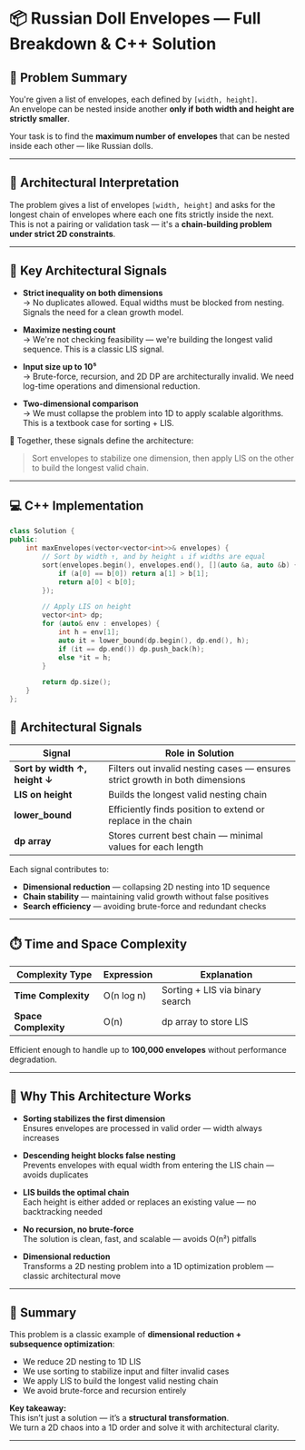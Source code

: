 # 📦 Russian Doll Envelopes — Full Breakdown & C++ Solution

## 📘 Problem Summary

You're given a list of envelopes, each defined by `[width, height]`.  
An envelope can be nested inside another **only if both width and height are strictly smaller**.

Your task is to find the **maximum number of envelopes** that can be nested inside each other — like Russian dolls.

---

## 🧠 Architectural Interpretation

The problem gives a list of envelopes `[width, height]` and asks for the longest chain of envelopes where each one fits strictly inside the next.  
This is not a pairing or validation task — it's a **chain-building problem under strict 2D constraints**.

---

## 🧩 Key Architectural Signals

- **Strict inequality on both dimensions**  
  → No duplicates allowed. Equal widths must be blocked from nesting. Signals the need for a clean growth model.

- **Maximize nesting count**  
  → We're not checking feasibility — we're building the longest valid sequence. This is a classic LIS signal.

- **Input size up to 10⁵**  
  → Brute-force, recursion, and 2D DP are architecturally invalid. We need log-time operations and dimensional reduction.

- **Two-dimensional comparison**  
  → We must collapse the problem into 1D to apply scalable algorithms. This is a textbook case for sorting + LIS.

📌 Together, these signals define the architecture:  
> Sort envelopes to stabilize one dimension, then apply LIS on the other to build the longest valid chain.

---

## 💻 C++ Implementation

```cpp
class Solution {
public:
    int maxEnvelopes(vector<vector<int>>& envelopes) {
        // Sort by width ↑, and by height ↓ if widths are equal
        sort(envelopes.begin(), envelopes.end(), [](auto &a, auto &b) {
            if (a[0] == b[0]) return a[1] > b[1];
            return a[0] < b[0];
        });

        // Apply LIS on height
        vector<int> dp;
        for (auto& env : envelopes) {
            int h = env[1];
            auto it = lower_bound(dp.begin(), dp.end(), h);
            if (it == dp.end()) dp.push_back(h);
            else *it = h;
        }

        return dp.size();
    }
};

```

## 🧱 Architectural Signals

| Signal                    | Role in Solution                                                                 |
|---------------------------|----------------------------------------------------------------------------------|
| **Sort by width ↑, height ↓** | Filters out invalid nesting cases — ensures strict growth in both dimensions       |
| **LIS on height**         | Builds the longest valid nesting chain                                          |
| **lower_bound**           | Efficiently finds position to extend or replace in the chain                    |
| **dp array**              | Stores current best chain — minimal values for each length                      |

Each signal contributes to:

- **Dimensional reduction** — collapsing 2D nesting into 1D sequence  
- **Chain stability** — maintaining valid growth without false positives  
- **Search efficiency** — avoiding brute-force and redundant checks

---

## ⏱️ Time and Space Complexity

| Complexity Type   | Expression     | Explanation                                      |
|-------------------|----------------|--------------------------------------------------|
| **Time Complexity** | O(n log n)     | Sorting + LIS via binary search                  |
| **Space Complexity**| O(n)           | dp array to store LIS                            |

Efficient enough to handle up to **100,000 envelopes** without performance degradation.

---

## 🔄 Why This Architecture Works

- **Sorting stabilizes the first dimension**  
  Ensures envelopes are processed in valid order — width always increases

- **Descending height blocks false nesting**  
  Prevents envelopes with equal width from entering the LIS chain — avoids duplicates

- **LIS builds the optimal chain**  
  Each height is either added or replaces an existing value — no backtracking needed

- **No recursion, no brute-force**  
  The solution is clean, fast, and scalable — avoids O(n²) pitfalls

- **Dimensional reduction**  
  Transforms a 2D nesting problem into a 1D optimization problem — classic architectural move

---

## 🧠 Summary

This problem is a classic example of **dimensional reduction + subsequence optimization**:

- We reduce 2D nesting to 1D LIS  
- We use sorting to stabilize input and filter invalid cases  
- We apply LIS to build the longest valid nesting chain  
- We avoid brute-force and recursion entirely

**Key takeaway:**  
This isn’t just a solution — it’s a **structural transformation**.  
We turn a 2D chaos into a 1D order and solve it with architectural clarity.



---
